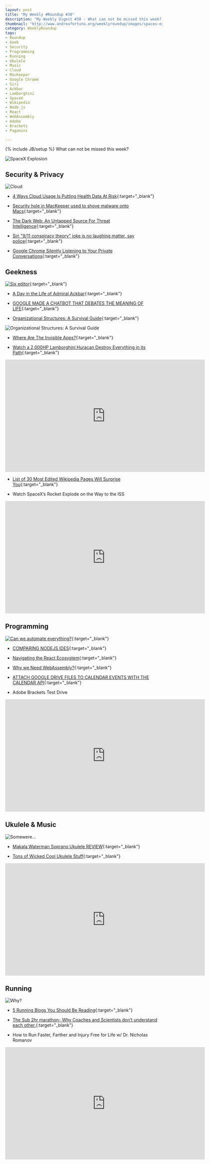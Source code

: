 ```yaml
---
layout: post
title: "My Weekly #Roundup #30"
description: "My Weekly Digest #30 - What can not be missed this week? "
thumbnail: "http://www.andreafortuna.org/weeklyroundup/images/spacex-explosion.jpg"
category: WeeklyRoundup
tags: 
- Roundup
- Geek
- Security
- Programming
- Running
- Ukulele
- Music
- Cloud
- MacKeeper
- Google Chrome
- Siri
- Ackbar
- Lamborghini
- SpaceX
- Wikipedia
- Node.js
- React
- WebAssembly
- Adobe
- Brackets
- Paganini

---
```

{% include JB/setup %}
What can not be missed this week? 

![SpaceX Explosion](http://www.andreafortuna.org/weeklyroundup/images/spacex-explosion.jpg)
<!-- more -->

Security & Privacy
--
![Cloud](https://okpanico.files.wordpress.com/2015/06/chkj5uewgaa_n0e.png)

- [4 Ways Cloud Usage Is Putting Health Data At Risk](http://www.darkreading.com/cloud/4-ways-cloud-usage-is-putting-health-data-at-risk-/d/d-id/1321082){:target="_blank"}

- [Security hole in MacKeeper used to shove malware onto Macs](https://nakedsecurity.sophos.com/2015/06/22/security-hole-in-mackeeper-used-to-shove-malware-onto-macs/){:target="_blank"}

- [The Dark Web: An Untapped Source For Threat Intelligence](http://www.darkreading.com/analytics/the-dark-web-an-untapped-source-for-threat-intelligence-/a/d-id/1320983){:target="_blank"}

- [Siri "9/11 conspiracy theory" joke is no laughing matter, say police](https://nakedsecurity.sophos.com/2015/06/28/siri-911-conspiracy-theory-joke-is-no-laughing-matter-say-police/){:target="_blank"}

- [Google Chrome Silently Listening to Your Private Conversations](http://thehackernews.com/2015/06/google-chrome-spying.html){:target="_blank"}


Geekness
--

[![Six editor](http://www.betaversion.org/~stefano/linotype/wp-content/uploads/2007/12/image-0.gif)](http://www.betaversion.org/~stefano/linotype/news/37/){:target="_blank"}

- [A Day in the Life of Admiral Ackbar](http://www.collegehumor.com/post/7025100/a-day-in-the-life-of-admiral-ackbar){:target="_blank"}

- [GOOGLE MADE A CHATBOT THAT DEBATES THE MEANING OF LIFE](http://www.wired.com/2015/06/google-made-chatbot-debates-meaning-life/){:target="_blank"}

- [Organizational Structures: A Survival Guide](http://www.geeksaresexy.net/2015/06/28/organizational-structures-a-survival-guide/){:target="_blank"}

![Organizational Structures: A Survival Guide](http://gaspull.geeksaresexytech.netdna-cdn.com/wp-content/uploads/2015/06/orga.jpg)

- [Where Are The Invisible Apps?](http://techcrunch.com/2015/06/28/where-are-the-invisible-apps/){:target="_blank"}

- [Watch a 2,000HP Lamborghini Huracan Destroy Everything in its Path](http://bgr.com/2015/06/28/lamborghini-huracan-drag-racing-video/){:target="_blank"}

<iframe width="640" height="360" src="https://www.youtube.com/embed/RqjJn5x9li4" frameborder="0" allowfullscreen></iframe>

- [List of 30 Most Edited Wikipedia Pages Will Surprise You](http://bgr.com/2015/06/27/wkipedia-george-w-bush-30-edited-articles/){:target="_blank"}

- Watch SpaceX’s Rocket Explode on the Way to the ISS

<iframe width="640" height="360" src="https://www.youtube.com/embed/ZeiBFtkrZEw" frameborder="0" allowfullscreen></iframe>



Programming
--
[![Can we automate everything?](http://www.commitstrip.com/wp-content/uploads/2015/06/Strip-SNCF-650-finalenglsih1.jpg)](http://www.commitstrip.com/en/2015/06/22/can-we-automate-everything/){:target="_blank"}

- [COMPARING NODEJS IDES](https://paulb.gd/comparing-nodejs-ides/){:target="_blank"}

- [Navigating the React Ecosystem](http://www.toptal.com/react/navigating-the-react-ecosystem){:target="_blank"}

- [Why we Need WebAssembly?](https://medium.com/javascript-scene/why-we-need-webassembly-an-interview-with-brendan-eich-7fb2a60b0723){:target="_blank"}

- [ATTACH GOOGLE DRIVE FILES TO CALENDAR EVENTS WITH THE CALENDAR API](http://www.programmableweb.com/news/attach-google-drive-files-to-calendar-events-calendar-api/2015/06/26){:target="_blank"}

- Adobe Brackets Test Drive

<iframe width="640" height="360" src="https://www.youtube.com/embed/aquNKst6Cto" frameborder="0" allowfullscreen></iframe>



Ukulele & Music
--

![Somewere...](http://media0.giphy.com/media/oP5BxdkPqZwDS/giphy.gif)

- [Makala Waterman Soprano Ukulele REVIEW](http://www.gotaukulele.com/2015/06/makala-waterman-soprano-ukulele-review.html){:target="_blank"}

- [Tons of Wicked Cool Ukulele Stuff](http://ukenut.com/tons-of-wicked-cool-ukulele-stuff/){:target="_blank"}

<iframe width="640" height="360" src="https://www.youtube.com/embed/06ZhFSMyoos" frameborder="0" allowfullscreen></iframe>

Running
--

![Why?](http://media.giphy.com/media/CUHXyh3yXr9kI/giphy.gif)

- [5 Running Blogs You Should Be Reading](http://running.competitor.com/2013/01/news/5-running-blogs-you-should-be-reading_63863){:target="_blank"}

- [The Sub 2hr marathon- Why Coaches and Scientists don’t understand each other.](http://www.scienceofrunning.com/2015/03/the-sub-2hr-marathon-why-coaches-and.html){:target="_blank"}

- How to Run Faster, Farther and Injury Free for Life w/ Dr. Nicholas Romanov

<iframe width="640" height="360" src="https://www.youtube.com/embed/5OYs9UiFWOg" frameborder="0" allowfullscreen></iframe>